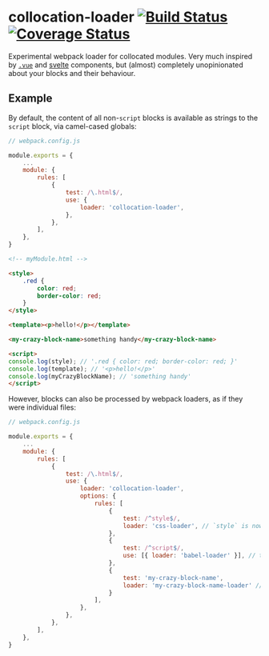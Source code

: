 # collocation-loader [![Build Status](https://travis-ci.org/sndrs/collocation-loader.svg?branch=master)](https://travis-ci.org/sndrs/collocation-loader) [![Coverage Status](https://coveralls.io/repos/github/sndrs/collocation-loader/badge.svg?branch=master)](https://coveralls.io/github/sndrs/collocation-loader?branch=master)

Experimental webpack loader for collocated modules. Very much inspired by [`.vue`](https://vuejs.org/v2/guide/single-file-components.html) and [svelte](https://svelte.technology/guide#understanding-svelte-components) components, but (almost) completely unopinionated about your blocks and their behaviour.

## Example

By default, the content of all non-`script` blocks is available as strings to the `script` block, via camel-cased globals:

```js
// webpack.config.js

module.exports = {
	...
    module: {
        rules: [
            {
                test: /\.html$/,
                use: {
                    loader: 'collocation-loader',
                },
            },
        ],
    },
}
```

```html
<!-- myModule.html -->

<style>
    .red {
        color: red;
        border-color: red;
    }
</style>

<template><p>hello!</p></template>

<my-crazy-block-name>something handy</my-crazy-block-name>

<script>
console.log(style); // '.red { color: red; border-color: red; }'
console.log(template); // '<p>hello!</p>'
console.log(myCrazyBlockName); // 'something handy'
</script>
```

However, blocks can also be processed by webpack loaders, as if they were individual files:

```js
// webpack.config.js

module.exports = {
	...
    module: {
        rules: [
            {
                test: /\.html$/,
                use: {
                    loader: 'collocation-loader',
                    options: {
                        rules: [
                            {
                                test: /^style$/,
                                loader: 'css-loader', // `style` is now a css-loader object
                            },
                            {
                                test: /^script$/,
                                use: [{ loader: 'babel-loader' }], // the script block is now es5 etc.
                            },
                            {
                                test: 'my-crazy-block-name',
                                loader: 'my-crazy-block-name-loader' // who knows...
                            }
                        ],
                    },
                },
            },
        ],
    },
}
```
